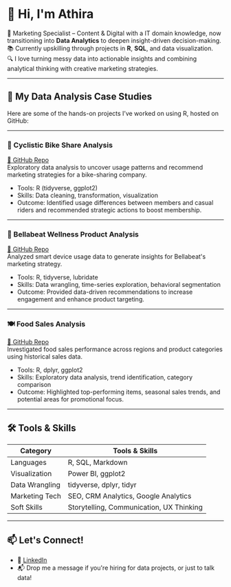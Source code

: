 
# 👋 Hi, I'm Athira

🎯 Marketing Specialist – Content & Digital with a IT domain knowledge, now transitioning into **Data Analytics** to deepen insight-driven decision-making.  
📚 Currently upskilling through projects in **R**, **SQL**, and data visualization.  
🔍 I love turning messy data into actionable insights and combining analytical thinking with creative marketing strategies.

---

## 📁 My Data Analysis Case Studies

Here are some of the hands-on projects I’ve worked on using R, hosted on GitHub:

---

### 🚴 Cyclistic Bike Share Analysis  
[🔗 GitHub Repo](https://github.com/athiramkt/CYCLISTIC-BIKE-SHARE)  
Exploratory data analysis to uncover usage patterns and recommend marketing strategies for a bike-sharing company.

- Tools: R (tidyverse, ggplot2)
- Skills: Data cleaning, transformation, visualization
- Outcome: Identified usage differences between members and casual riders and recommended strategic actions to boost membership.

---

### 🌿 Bellabeat Wellness Product Analysis  
[🔗 GitHub Repo](https://github.com/athiramkt/Bellabeat-case-study-with-R)  
Analyzed smart device usage data to generate insights for Bellabeat's marketing strategy.

- Tools: R, tidyverse, lubridate
- Skills: Data wrangling, time-series exploration, behavioral segmentation
- Outcome: Provided data-driven recommendations to increase engagement and enhance product targeting.

---

### 🍽️ Food Sales Analysis  
[🔗 GitHub Repo](https://github.com/athiramkt/Food_Sales_Analysis)  
Investigated food sales performance across regions and product categories using historical sales data.

- Tools: R, dplyr, ggplot2
- Skills: Exploratory data analysis, trend identification, category comparison
- Outcome: Highlighted top-performing items, seasonal sales trends, and potential areas for promotional focus.

---

## 🛠 Tools & Skills

| Category       | Tools & Skills                          |
|----------------|------------------------------------------|
| Languages      | R, SQL, Markdown                         |
| Visualization  | Power BI, ggplot2               |
| Data Wrangling | tidyverse, dplyr, tidyr                  |
| Marketing Tech | SEO, CRM Analytics, Google Analytics     |
| Soft Skills    | Storytelling, Communication, UX Thinking |

---

## 📫 Let's Connect!

- 💼 [LinkedIn](https://www.linkedin.com/in/athira--mohan/)
- 📬 Drop me a message if you're hiring for data projects, or just to talk data!
